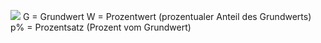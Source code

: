 ![](Pasted%20image%2020231015131605.png)
G = Grundwert 
W = Prozentwert (prozentualer Anteil des Grundwerts)
p% = Prozentsatz (Prozent vom Grundwert)